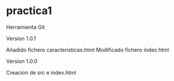 # practica1
Herramienta Git

Version 1.0.1

Añadido fichero caracteristicas.html
Modificado fichero index.html 


Version 1.0.0

Creacion de src e index.html
